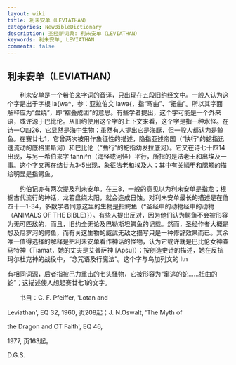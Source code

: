 ```yaml
---
layout: wiki
title: 利未安单（LEVIATHAN）
categories: NewBibleDictionary
description: 圣经新词典: 利未安单（LEVIATHAN）
keywords: 利未安单, LEVIATHAN
comments: false
---
```


## 利未安单（LEVIATHAN）

　　利未安单是一个希伯来字词的音译，只出现在五段旧约经文中。一般人认为这个字是出于字根 la{wa^，参：亚拉伯文 lawa{，指“弯曲”、“扭曲”。所以其字面解释应为“盘绕”，即“褶叠成团”的意思。有些学者提出，这个字可能是一个外来语，或许源于巴比伦。从旧约使用这个字的上下文来看，这个字是指一种水怪。在诗一○四26，它显然是海中生物；虽然有人提出它是海豚，但一般人都认为是鲸鱼。在赛廿七1，它曾两次被用作象征性的描述，隐指亚述帝国（“快行”的蛇指迅速流动的底格里斯河）和巴比伦（“曲行”的蛇指幼发拉底河）。它又在诗七十四14出现，与另一希伯来字 tanni^n（海怪或河怪）平行，所指的是法老王和出埃及一事。这个字又再在结廿九3-5出现，象征法老和埃及人；其中有关鳞甲和腮颊的描绘明显是指鳄鱼。

　　约伯记亦有两次提及利未安单。在三8，一般的意见以为利未安单是指龙；根据古代流行的神话，龙若盘绕太阳，就会造成日蚀。对利未安单最长的描述是在伯四十一1-34，多数学者同意这里的生物是指鳄鱼（*圣经中的动物经中的动物（ANIMALS OF THE BIBLE）}）。有些人提出反对，因为他们认为鳄鱼不会被形容为无可匹敌的，而且，旧约全无论及巴勒斯坦鳄鱼的记载。然而，圣经作者大概是想及尼罗河的鳄鱼，而有关这生物的威武无敌之描写只是一种修辞效果而已。其余唯一值得选择的解释是把利未安单看作神话的怪物，认为它或许就是巴比伦女神查马特神（Tiamat，她的丈夫是艾普萨神 [Apsu]）；按创造史诗的描述，她在反抗玛尔杜克神的战役中，“念咒语及行魔法”。这个字与乌加列文的 ltn

有相同词源，后者指被巴力重击的七头怪物，它被形容为“窜逃的蛇……扭曲的蛇”；这描述使人想起赛廿七1的文字。

　　书目：C. F. Pfeiffer, 'Lotan and

Leviathan', EQ 32, 1960, 页208起；J. N.Oswalt, 'The Myth of

the Dragon and OT Faith', EQ 46,

1977, 页163起。

D.G.S.








